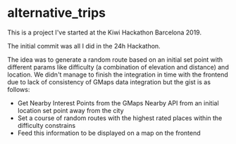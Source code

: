 # alternative_trips

This is a project I've started at the Kiwi Hackathon Barcelona 2019.

The initial commit was all I did in the 24h Hackathon.

The idea was to generate a random route based on an initial set point with different params like difficulty (a combination of elevation and distance) and location. We didn't manage to finish the integration in time with the frontend due to lack of consistency of GMaps data integration but the gist is as follows:
- Get Nearby Interest Points from the GMaps Nearby API from an initial location set point away from the city
- Set a course of random routes with the highest rated places within the difficulty constrains
- Feed this information to be displayed on a map on the frontend
